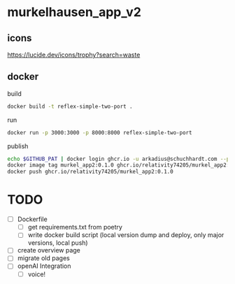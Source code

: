 # murkelhausen_app_v2

## icons

https://lucide.dev/icons/trophy?search=waste


## docker

build
```bash
docker build -t reflex-simple-two-port .
```

run
```bash
docker run -p 3000:3000 -p 8000:8000 reflex-simple-two-port
```

publish
```bash
echo $GITHUB_PAT | docker login ghcr.io -u arkadius@schuchhardt.com --password-stdin
docker image tag murkel_app2:0.1.0 ghcr.io/relativity74205/murkel_app2:0.1.0
docker push ghcr.io/relativity74205/murkel_app2:0.1.0
```

# TODO

- [ ] Dockerfile
  - [ ] get requirements.txt from poetry
  - [ ] write docker build script (local version dump and deploy, only major versions, local push)
- [ ] create overview page
- [ ] migrate old pages
- [ ] openAI Integration
  - [ ] voice! 
